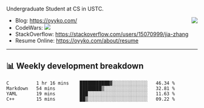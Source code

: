 Undergraduate Student at CS in USTC.

<img align="right" src="https://github-readme-stats.vercel.app/api?username=Oyyko&count_private=true&show_icons=true&hide_title=true&theme=tokyonight" />

- Blog: https://oyyko.com/
- CodeWars: [![](https://www.codewars.com/users/Oyyko/badges/micro)](https://www.codewars.com/users/Oyyko/)
- StackOverflow: https://stackoverflow.com/users/15070999/jia-zhang
- Resume Online: https://oyyko.com/about/resume
---

## 📊 Weekly development breakdown

<!--START_SECTION:waka-->
```text
C          1 hr 16 mins    ███████████▓░░░░░░░░░░░░░   46.34 % 
Markdown   54 mins         ████████▒░░░░░░░░░░░░░░░░   32.81 % 
YAML       19 mins         ███░░░░░░░░░░░░░░░░░░░░░░   11.63 % 
C++        15 mins         ██▒░░░░░░░░░░░░░░░░░░░░░░   09.22 % 
```
<!--END_SECTION:waka-->
